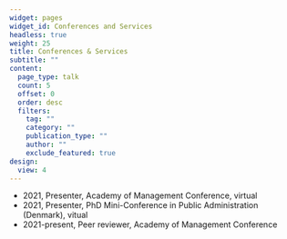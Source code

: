 ```yaml
---
widget: pages
widget_id: Conferences and Services
headless: true
weight: 25
title: Conferences & Services
subtitle: ""
content:
  page_type: talk
  count: 5
  offset: 0
  order: desc
  filters:
    tag: ""
    category: ""
    publication_type: ""
    author: ""
    exclude_featured: true
design:
  view: 4
---
```

* 2021, Presenter, Academy of Management Conference, virtual
* 2021, Presenter, PhD Mini-Conference in Public
  Administration (Denmark), vitual
* 2021-present, Peer reviewer, Academy of Management Conference